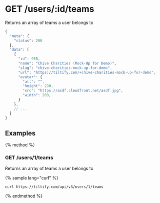 # GET /users/:id/teams

Returns an array of teams a user belongs to

```js
{
  "meta": {
    "status": 200
  },
  "data": [
    {
      "id": 958,
      "name": "Chive Charities (Mock-Up for Demo)",
      "slug": "chive-charities-mock-up-for-demo",
      "url": "https://tiltify.com/+chive-charities-mock-up-for-demo",
      "avatar": {
        "alt": "",
        "height": 200,
        "src": "https://asdf.cloudfront.net/asdf.jpg",
        "width": 200,
      }
    },
    // ...
  ]
}
```

## Examples

{% method %}
### GET /users/1/teams
Returns an array of teams a user belongs to

{% sample lang="curl" %}
```bash
curl https://tiltify.com/api/v3/users/1/teams
```
{% endmethod %}
